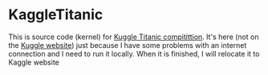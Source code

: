 # KaggleTitanic

This is source code (kernel) for [Kuggle Titanic compitittion](https://www.kaggle.com/c/titanic). It's here (not on the [Kuggle website](https://www.kaggle.com/)) just because I have some problems with an internet connection and I need to run it locally. When it is finished, I will relocate it to Kaggle website
